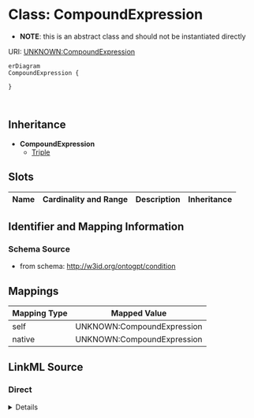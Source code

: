 

# Class: CompoundExpression


* __NOTE__: this is an abstract class and should not be instantiated directly


URI: [UNKNOWN:CompoundExpression](UNKNOWN:CompoundExpression)



```mermaid
erDiagram
CompoundExpression {

}



```




## Inheritance
* **CompoundExpression**
    * [Triple](Triple.md)



## Slots

| Name | Cardinality and Range | Description | Inheritance |
| ---  | --- | --- | --- |









## Identifier and Mapping Information







### Schema Source


* from schema: http://w3id.org/ontogpt/condition




## Mappings

| Mapping Type | Mapped Value |
| ---  | ---  |
| self | UNKNOWN:CompoundExpression |
| native | UNKNOWN:CompoundExpression |







## LinkML Source

<!-- TODO: investigate https://stackoverflow.com/questions/37606292/how-to-create-tabbed-code-blocks-in-mkdocs-or-sphinx -->

### Direct

<details>
```yaml
name: CompoundExpression
from_schema: http://w3id.org/ontogpt/condition
abstract: true

```
</details>

### Induced

<details>
```yaml
name: CompoundExpression
from_schema: http://w3id.org/ontogpt/condition
abstract: true

```
</details>